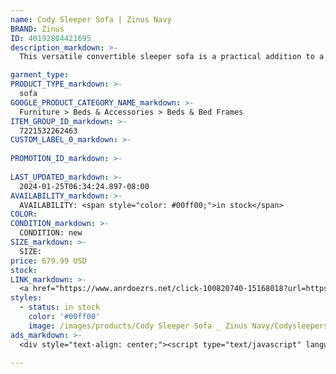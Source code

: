 ```yaml
---
name: Cody Sleeper Sofa | Zinus Navy
BRAND: Zinus
ID: 40192804421695
description_markdown: >-
  This versatile convertible sleeper sofa is a practical addition to a guest room, dorm room, office, or other compact space. Its sensible design makes for a seamless transition from loveseat to pull-out sleeping area in a single effortless motion. In just seconds, it converts from a comfy 2-seater to a convenient sleeper equal to the size of a narrow full-sized mattress—the perfect solution for taking mid-day naps as well as hosting overnight guests.

garment_type:
PRODUCT_TYPE_markdown: >-
  sofa
GOOGLE_PRODUCT_CATEGORY_NAME_markdown: >-
  Furniture > Beds & Accessories > Beds & Bed Frames
ITEM_GROUP_ID_markdown: >-
  7221532262463
CUSTOM_LABEL_0_markdown: >-
  
PROMOTION_ID_markdown: >-
  
LAST_UPDATED_markdown: >-
  2024-01-25T06:34:24.897-08:00
AVAILABILITY_markdown: >-
  AVAILABILITY: <span style="color: #00ff00;">in stock</span>
COLOR:
CONDITION_markdown: >-
  CONDITION: new
SIZE_markdown: >-
  SIZE: 
price: 679.99 USD
stock: 
LINK_markdown: >-
  <a href="https://www.anrdoezrs.net/click-100820740-15168018?url=https%3A%2F%2Fwww.zinus.com%2Fproducts%2Fcody-sleeper-sofa%3Fvariant%3D40192804421695" target="_blank" style="display: inline-block; padding: 10px 20px; font-size: 16px; text-align: center; text-decoration: none; cursor: pointer; border: 1px solid #3498db; color: #3498db; background-color: #fff; border-radius: 5px; transition: background-color 0.3s;">Go to Product</a>
styles:
  - status: in stock
    color: '#00ff00'
    image: /images/products/Cody Sleeper Sofa _ Zinus Navy/Codysleepersofa_Wayfair_otherchannels_-6.jpg
ads_markdown: >-
  <div style="text-align: center;"><script type="text/javascript" language="javascript" src="https://www.anrdoezrs.net/placeholder-52386694?target=_top&mouseover=N"></script></div>

---
```

